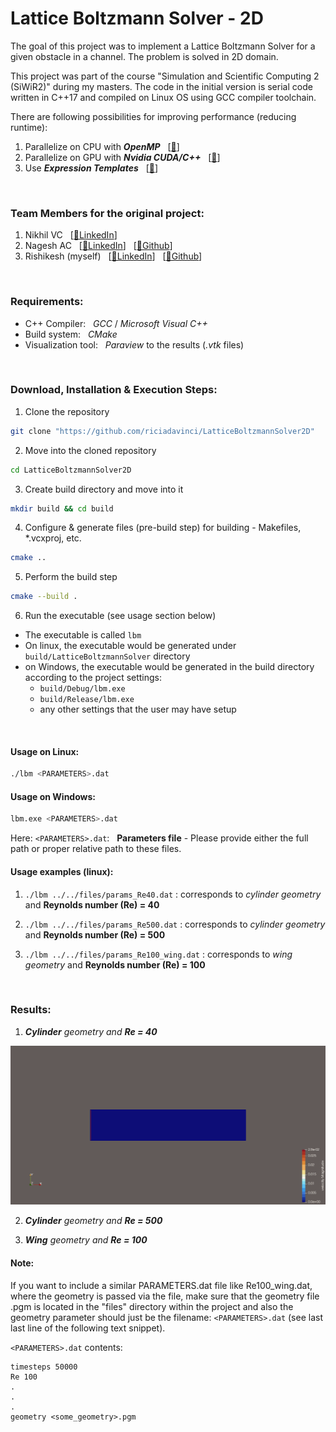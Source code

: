 # Lattice Boltzmann Solver - 2D

The goal of this project was to implement a Lattice Boltzmann Solver for a given obstacle in a channel. The problem is solved in 2D domain.

This project was part of the course "Simulation and Scientific Computing 2 (SiWiR2)" during my masters. The code in the initial version is serial code written in C++17 and compiled on Linux OS using GCC compiler toolchain.

There are following possibilities for improving performance (reducing runtime):
1. Parallelize on CPU with _**OpenMP**_ &nbsp; [[🔗](https://www.openmp.org)]
2. Parallelize on GPU with _**Nvidia CUDA/C++**_ &nbsp; [[🔗](https://docs.nvidia.com/cuda/)]
3. Use _**Expression Templates**_ &nbsp; [[🔗](https://citeseerx.ist.psu.edu/document?repid=rep1&type=pdf&doi=ca2f8a9b7407de039957a358f995265ec8b769a9)]

<br>

### Team Members for the original project:
1. Nikhil VC &nbsp; [[🔗LinkedIn](https://www.linkedin.com/in/nikhil-vagga-5634b8111/)]
2. Nagesh AC &nbsp; [[🔗LinkedIn](https://www.linkedin.com/in/nagesh-a-c/)] &nbsp; [[🔗Github](https://github.com/NageshAC)]
3. Rishikesh (myself) &nbsp; [[🔗LinkedIn](https://www.linkedin.com/in/rishikesh-nerurkar/)] &nbsp; [[🔗Github](https://github.com/riciadavinci)]

<br>

### Requirements:
- C++ Compiler: &nbsp; _GCC_ / _Microsoft Visual C++_
- Build system: &nbsp; _CMake_
- Visualization tool: &nbsp; _Paraview_ to the results (_.vtk_ files)

<br>

### Download, Installation & Execution Steps:
1. Clone the repository

```bash
git clone "https://github.com/riciadavinci/LatticeBoltzmannSolver2D"
```

2. Move into the cloned repository

```bash
cd LatticeBoltzmannSolver2D
```

3. Create build directory and move into it

```bash
mkdir build && cd build
```

4. Configure & generate files (pre-build step) for building - Makefiles, *.vcxproj, etc.

```bash
cmake ..
```

5. Perform the build step

```bash
cmake --build .
```

6. Run the executable (see usage section below)
- The executable is called `lbm`
- On linux, the executable would be generated under `build/LatticeBoltzmannSolver` directory
- on Windows, the executable would be generated in the build directory according to the project settings:
    - `build/Debug/lbm.exe`
    - `build/Release/lbm.exe`
    - any other settings that the user may have setup

<br>

#### Usage on Linux:
```bash
./lbm <PARAMETERS>.dat
```

#### Usage on Windows:
```bash
lbm.exe <PARAMETERS>.dat
```

Here: `<PARAMETERS>.dat`: &nbsp; **Parameters file** - Please provide either the full path or proper relative path to these files.

#### Usage examples (linux):
1. `./lbm ../../files/params_Re40.dat` : corresponds to _cylinder geometry_ and **Reynolds number (Re) = 40**

2. `./lbm ../../files/params_Re500.dat` : corresponds to _cylinder geometry_ and **Reynolds number (Re) = 500**

3. `./lbm ../../files/params_Re100_wing.dat` : corresponds to _wing geometry_ and **Reynolds number (Re) = 100**

<br>

### Results:

1. _**Cylinder** geometry and **Re = 40**_

![Cylinder geometry Re40](assets/results/Re40_Cylinder_Geometry.gif)


2. _**Cylinder** geometry and **Re = 500**_

<!-- ![Cylinder geometry Re500](assets/results/Re500_Cylinder_Geometry.gif) -->


3. _**Wing** geometry and **Re = 100**_

<!-- ![Wing geometry Re100](assets/results/Re100_Wing_Geometry.gif) -->


#### Note:
If you want to include a similar PARAMETERS.dat file like Re100_wing.dat, where the geometry is 
passed via the file, make sure that the geometry file <GEOMETRY>.pgm is located in the "files" 
directory within the project and also the geometry parameter should just be the filename: `<PARAMETERS>.dat` (see last last line of the following text snippet).

`<PARAMETERS>.dat` contents:
```text
timesteps 50000
Re 100
.
.
.
geometry <some_geometry>.pgm
```
